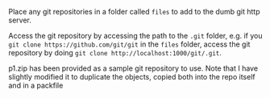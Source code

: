 Place any git repositories in a folder called `files` to add to the dumb git http server.

Access the git repository by accessing the path to the `.git` folder, e.g. if you `git clone https://github.com/git/git` in the `files` folder, access the git repository by doing `git clone http://localhost:1000/git/.git`.

p1.zip has been provided as a sample git repository to use. Note that I have slightly modified it to duplicate the objects, copied both into the repo itself and in a packfile